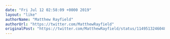 ```yaml
---
date: "Fri Jul 12 02:58:09 +0000 2019"
layout: "like"
authorName: "Matthew Rayfield"
authorUrl: "https://twitter.com/MatthewRayfield"
originalPost: "https://twitter.com/MatthewRayfield/status/1149513246048526337"
---
```

